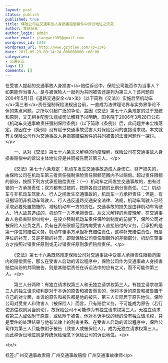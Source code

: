 ```yaml
---
layout: post
status: publish
published: true
title: 保险公司在交通事故人身损害赔偿案件中诉讼地位之研究
author: 本站记者
author_login: admin
author_email: jiangwei909@gmail.com
wordpress_id: 1345
wordpress_url: http://www.gzjtlaw.com/?p=1345
date: 2011-05-29 09:14:24.000000000 +08:00
categories:
- 交通诉讼
tags: []
comments: []
---
```

<p><p>在受害人提起的交通事故<a>人身损害<&#47;a>赔偿诉讼中，保险公司能否作为当事人？如果能作当事人，是与被保险人一起列为共同被告还是列为第三人？该问题自2004年5月1日《<a>道路交通安全<&#47;a>法》（以下简称《交法》）实施后至<a>机动车<&#47;a><a>第三者<&#47;a>责任强制保险法规出台前，一直成为法律理论界与实务界争论不休的焦点问题。之所以引起广泛的争论，盖因《交法》第七十六条规定的过于笼统和原则，又无相关配套法规或司法解释予以明确。国务院于2006年3月28日公布《机动车交通事故责任强制保险条例》（以下简称《条例》）后，此问题并未尘埃落定。原因在于《条例》没有赋予交通事故受害人对保险公司的直接请求权。本文就有关保险公司作为交通事故人身损害赔偿案件的共同被告的法律问题作一探讨。<&#47;p><p>　　一、从对《交法》第七十六条文义解释的角度理解，保险公司在交通事故人身损害赔偿中的诉讼主体地位应是共同被告而非第三人。<&#47;p><p>　　《交法》第七十六条规定：机动车发生交通事故造成人身伤亡、财产损失的，由保险公司在机动车第三者责任强制保险责任限额范围内予以赔偿。超过责任限额的部分，按照下列方式承担赔偿责任：（一）机动车之间发生交通事故的，由有过错的一方承担责任；双方都有过错的，按照各自过错的比例分担责任。（二）机动车与非机动车驾驶人、行人之间发生交通事故的，机动车一方承担责任；但是，有证据证明非机动车驾驶人、行人违反道路交通安全法律、法规，机动车驾驶人已经采取必要处置措施的，减轻机动车一方的责任。交通事故的损失是由非机动车驾驶人、行人故意造成的，机动车一方不承担责任。从文义解释的角度理解，在交通事故人身损害赔偿纠纷中，在设立强制机动车责任保险新制度的前提下，保险公司对被保险人应负之责，负有在责任限额范围内向受害人直接赔付的义务，且承担的是第一序位的赔偿义务。机动车肇事方承担补充赔偿责任，这种补充赔偿责任，既是序位的补充，又是差额的补充，即就保险公司责任限额外的差额部分，机动车肇事方才按照过错责任原则或无过错责任原则承担赔偿责任。<&#47;p><p>　　《交法》第七十六条既然规定保险公司对交通事故中受害人承担责任限额范围内的赔偿责任，那么在受害人启动的诉讼程序中，保险公司作为交通事故人身损害赔偿纠纷的共同被告，则是其赔偿责任在诉讼法中的应有之义，而不可能作第三人。<&#47;p><p>　　第三人分两种：有独立请求权第三人和无独立请求权第三人。有独立请求权第三人的独立请求权利是对于本诉的原告和被告而言的，他将本诉的原告和被告置于自己的对立面，本诉的原告和被告都是他的被告，第三人实际居于原告地位。保险公司对受害人和致害人（被保险人）而言，只有赔偿义务，不可能成为原告（若行使追偿权则另当别论），故保险公司不可能作为有独立请求权第三人。无独立请求权第三人或依附于原告，或依附于被告。他对本诉争议的标的没有独立请求权，只是案件的处理结果与他有法律上的利害关系。在受害人启动的诉讼程序中，保险公司作为第三人只能依附于被告（致害人或被保险人），成为无独立请求权第三人。而此种诉讼地位则是传统保险理念下保险公司的诉讼地位。<&#47;p><br&#47;><p>标签:广州交通事故索赔 广州交通事故赔偿 广州交通事故律师<&#47;p>
